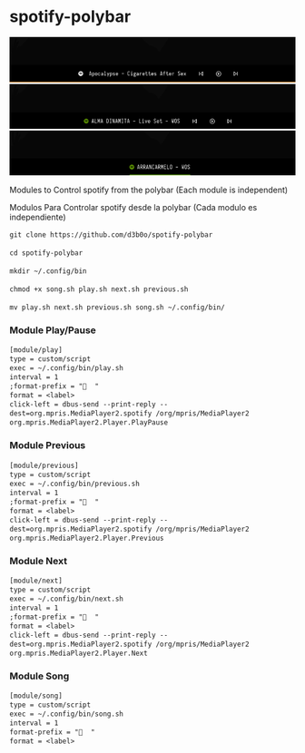 # spotify-polybar
![alt text](https://github.com/d3b0o/spotify-polybar/blob/main/examples/example1.png)
![alt text](https://github.com/d3b0o/spotify-polybar/blob/main/examples/example2.png)
![alt text](https://github.com/d3b0o/spotify-polybar/blob/main/examples/example3.png)


Modules to Control spotify from the polybar (Each module is independent)

Modulos Para Controlar spotify desde la polybar (Cada modulo es independiente)
```
git clone https://github.com/d3b0o/spotify-polybar

cd spotify-polybar

mkdir ~/.config/bin

chmod +x song.sh play.sh next.sh previous.sh

mv play.sh next.sh previous.sh song.sh ~/.config/bin/
```
### Module Play/Pause
```
[module/play]
type = custom/script
exec = ~/.config/bin/play.sh
interval = 1
;format-prefix = "  "
format = <label>
click-left = dbus-send --print-reply --dest=org.mpris.MediaPlayer2.spotify /org/mpris/MediaPlayer2 org.mpris.MediaPlayer2.Player.PlayPause
```
### Module Previous
```
[module/previous]
type = custom/script
exec = ~/.config/bin/previous.sh
interval = 1
;format-prefix = "  "
format = <label>
click-left = dbus-send --print-reply --dest=org.mpris.MediaPlayer2.spotify /org/mpris/MediaPlayer2 org.mpris.MediaPlayer2.Player.Previous
```
### Module Next
```
[module/next]
type = custom/script
exec = ~/.config/bin/next.sh
interval = 1
;format-prefix = "  "
format = <label>
click-left = dbus-send --print-reply --dest=org.mpris.MediaPlayer2.spotify /org/mpris/MediaPlayer2 org.mpris.MediaPlayer2.Player.Next
```
### Module Song
```
[module/song]
type = custom/script
exec = ~/.config/bin/song.sh
interval = 1
format-prefix = "  "
format = <label>
```


